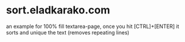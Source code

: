 # sort.eladkarako.com
an example for 100% fill textarea-page, once you hit [CTRL]+[ENTER] it sorts and unique the text (removes repeating lines)
